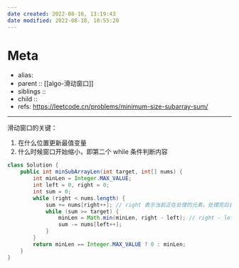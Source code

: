 ```yaml
---
date created: 2022-08-16, 13:19:43
date modified: 2022-08-18, 10:55:20
---
```


# Meta

- alias:
- parent :: [[algo-滑动窗口]]
- siblings ::
- child ::
- refs: https://leetcode.cn/problems/minimum-size-subarray-sum/

---

滑动窗口的关键：

1. 在什么位置更新最值变量
2. 什么时候窗口开始缩小，即第二个 while 条件判断内容

```java
class Solution {
    public int minSubArrayLen(int target, int[] nums) {
        int minLen = Integer.MAX_VALUE;
        int left = 0, right = 0;
        int sum = 0;
        while (right < nums.length) {
            sum += nums[right++]; // right 表示当前正在处理的元素，处理完后自增
            while (sum >= target) {
                minLen = Math.min(minLen, right - left); // right - left 即为数组长度；若 right 更新延迟，需更改计算方式
                sum -= nums[left++];
            }
        }
        return minLen == Integer.MAX_VALUE ? 0 : minLen;
    }
}
```
